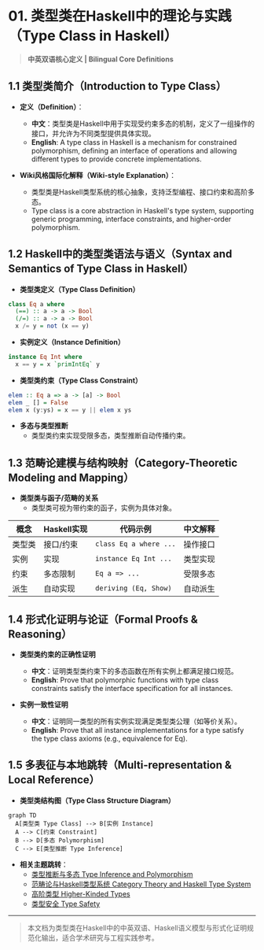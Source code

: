 # 01. 类型类在Haskell中的理论与实践（Type Class in Haskell）

> **中英双语核心定义 | Bilingual Core Definitions**

## 1.1 类型类简介（Introduction to Type Class）

- **定义（Definition）**：
  - **中文**：类型类是Haskell中用于实现受约束多态的机制，定义了一组操作的接口，并允许为不同类型提供具体实现。
  - **English**: A type class in Haskell is a mechanism for constrained polymorphism, defining an interface of operations and allowing different types to provide concrete implementations.

- **Wiki风格国际化解释（Wiki-style Explanation）**：
  - 类型类是Haskell类型系统的核心抽象，支持泛型编程、接口约束和高阶多态。
  - Type class is a core abstraction in Haskell's type system, supporting generic programming, interface constraints, and higher-order polymorphism.

## 1.2 Haskell中的类型类语法与语义（Syntax and Semantics of Type Class in Haskell）

- **类型类定义（Type Class Definition）**

```haskell
class Eq a where
  (==) :: a -> a -> Bool
  (/=) :: a -> a -> Bool
  x /= y = not (x == y)
```

- **实例定义（Instance Definition）**

```haskell
instance Eq Int where
  x == y = x `primIntEq` y
```

- **类型类约束（Type Class Constraint）**

```haskell
elem :: Eq a => a -> [a] -> Bool
elem _ [] = False
elem x (y:ys) = x == y || elem x ys
```

- **多态与类型推断**
  - 类型类约束实现受限多态，类型推断自动传播约束。

## 1.3 范畴论建模与结构映射（Category-Theoretic Modeling and Mapping）

- **类型类与函子/范畴的关系**
  - 类型类可视为带约束的函子，实例为具体对象。

| 概念 | Haskell实现 | 代码示例 | 中文解释 |
|------|-------------|----------|----------|
| 类型类 | 接口/约束 | `class Eq a where ...` | 操作接口 |
| 实例   | 实现      | `instance Eq Int ...` | 类型实现 |
| 约束   | 多态限制  | `Eq a => ...` | 受限多态 |
| 派生   | 自动实现  | `deriving (Eq, Show)` | 自动派生 |

## 1.4 形式化证明与论证（Formal Proofs & Reasoning）

- **类型类约束的正确性证明**
  - **中文**：证明类型类约束下的多态函数在所有实例上都满足接口规范。
  - **English**: Prove that polymorphic functions with type class constraints satisfy the interface specification for all instances.

- **实例一致性证明**
  - **中文**：证明同一类型的所有实例实现满足类型类公理（如等价关系）。
  - **English**: Prove that all instance implementations for a type satisfy the type class axioms (e.g., equivalence for Eq).

## 1.5 多表征与本地跳转（Multi-representation & Local Reference）

- **类型类结构图（Type Class Structure Diagram）**

```mermaid
graph TD
  A[类型类 Type Class] --> B[实例 Instance]
  A --> C[约束 Constraint]
  B --> D[多态 Polymorphism]
  C --> E[类型推断 Type Inference]
```

- **相关主题跳转**：
  - [类型推断与多态 Type Inference and Polymorphism](./01-Type-Inference-and-Polymorphism.md)
  - [范畴论与Haskell类型系统 Category Theory and Haskell Type System](./01-Category-Theory-and-Haskell.md)
  - [高阶类型 Higher-Kinded Types](./01-Higher-Kinded-Types.md)
  - [类型安全 Type Safety](./01-Type-Safety.md)

---

> 本文档为类型类在Haskell中的中英双语、Haskell语义模型与形式化证明规范化输出，适合学术研究与工程实践参考。
